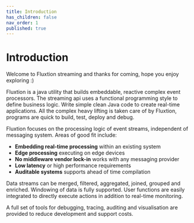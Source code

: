 ```yaml
---
title: Introduction
has_children: false
nav_order: 1
published: true
---
```


# Introduction
Welcome to Fluxtion streaming and thanks for coming, hope you enjoy exploring :) 

Fluxtion is a java utility that builds embeddable, reactive complex event processors. 
The streaming api uses a functional programming style to define business logic. Write simple clean Java code 
to create real-time applications. All the complex heavy lifting is taken care of by Fluxtion, 
programs are quick to build, test, deploy and debug.

Fluxtion focuses on the processing logic of event streams, independent of messaging system. Areas of good fit include:

-  **Embedding real-time processing** within an existing system
-  **Edge processing** executing on edge devices
-  **No middleware vendor lock-in** works with any messaging provider
-  **Low latency** or high performance requirements
-  **Auditable systems** supports ahead of time compilation 

Data streams can be merged, filtered, aggregated, joined, grouped and enriched. 
Windowing of data is fully supported. User functions are easily integrated to directly execute actions in addition to real-time monitoring.

A full set of tools for debugging, tracing, auditing and visualisation are provided to reduce development and support costs.
